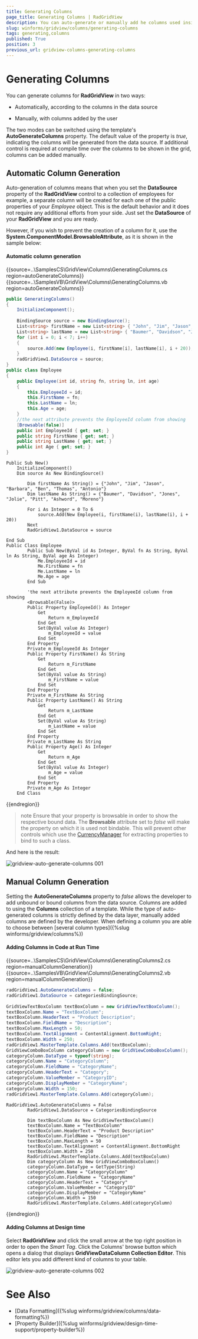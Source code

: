 ```yaml
---
title: Generating Columns
page_title: Generating Columns | RadGridView
description: You can auto-generate or manually add he columns used inside RadGridView.
slug: winforms/gridview/columns/generating-columns
tags: generating,columns
published: True
position: 3
previous_url: gridview-columns-generating-columns
---
```


# Generating Columns

You can generate columns for **RadGridView** in two ways:

* Automatically, according to the columns in the data source

* Manually, with columns added by the user

The two modes can be switched using the template's __AutoGenerateColumns__ property. The default value of the property is *true*, indicating the columns will be generated from the data source. If additional control is required at compile time over the columns to be shown in the grid, columns can be added manually.

## Automatic Column Generation

Auto-generation of columns means that when you set the __DataSource__ property of the **RadGridView** control to a collection of employees for example, a separate column will be created for each one of the public properties of your *Employee* object. This is the default behavior and it does not require any additional efforts from your side. Just set the __DataSource__ of your __RadGridView__ and you are ready.

However, if you wish to prevent the creation of a column for it, use the __System.ComponentModel.BrowsableAttribute__, as it is shown in the sample below:

#### Automatic column generation

{{source=..\SamplesCS\GridView\Columns\GeneratingColumns.cs region=autoGenerateColumns}} 
{{source=..\SamplesVB\GridView\Columns\GeneratingColumns.vb region=autoGenerateColumns}} 

````C#
public GeneratingColumns()
{
    InitializeComponent();
    
    BindingSource source = new BindingSource();
    List<string> firstName = new List<string> { "John", "Jim", "Jason", "Barbara", "Ben", "Thomas", "Antonio"};
    List<string> lastName = new List<string> { "Baumer", "Davidson", "Jones", "Jolie", "Pitt", "Ashword", "Moreno" };
    for (int i = 0; i < 7; i++)
    {
        source.Add(new Employee(i, firstName[i], lastName[i], i + 20));
    }
    radGridView1.DataSource = source;
}
public class Employee
{
    public Employee(int id, string fn, string ln, int age)
    {
        this.EmployeeId = id;
        this.FirstName = fn;
        this.LastName = ln;
        this.Age = age;
    }
    //the next attribute prevents the EmployeeId column from showing
    [Browsable(false)]
    public int EmployeeId { get; set; }
    public string FirstName { get; set; }
    public string LastName { get; set; }
    public int Age { get; set; }
}

````
````VB.NET
Public Sub New()
    InitializeComponent()
    Dim source As New BindingSource()

        Dim firstName As String() = {"John", "Jim", "Jason", "Barbara", "Ben", "Thomas", "Antonio"}
        Dim lastName As String() = {"Baumer", "Davidson", "Jones", "Jolie", "Pitt", "Ashword", "Moreno"}

        For i As Integer = 0 To 6
            source.Add(New Employee(i, firstName(i), lastName(i), i + 20))
        Next
        RadGridView1.DataSource = source

End Sub
Public Class Employee
        Public Sub New(ByVal id As Integer, ByVal fn As String, ByVal ln As String, ByVal age As Integer)
            Me.EmployeeId = id
            Me.FirstName = fn
            Me.LastName = ln
            Me.Age = age
        End Sub

        'the next attribute prevents the EmployeeId column from showing
        <Browsable(False)> _
        Public Property EmployeeId() As Integer
            Get
                Return m_EmployeeId
            End Get
            Set(ByVal value As Integer)
                m_EmployeeId = value
            End Set
        End Property
        Private m_EmployeeId As Integer
        Public Property FirstName() As String
            Get
                Return m_FirstName
            End Get
            Set(ByVal value As String)
                m_FirstName = value
            End Set
        End Property
        Private m_FirstName As String
        Public Property LastName() As String
            Get
                Return m_LastName
            End Get
            Set(ByVal value As String)
                m_LastName = value
            End Set
        End Property
        Private m_LastName As String
        Public Property Age() As Integer
            Get
                Return m_Age
            End Get
            Set(ByVal value As Integer)
                m_Age = value
            End Set
        End Property
        Private m_Age As Integer
    End Class

````

{{endregion}}

>note Ensure that your property is browsable in order to show the respective bound data. The **Browsable** attribute set to *false* will make the property on which it is used not bindable. This will prevent other controls which use the [CurrencyManager](https://msdn.microsoft.com/en-us/library/system.windows.forms.currencymanager(v=vs.110).aspx) for extracting properties to bind to such a class.

And here is the result:

![gridview-auto-generate-columns 001](images/gridview-auto-generate-columns001.png)

## Manual Column Generation 

Setting the __AutoGenerateColumns__ property to *false* allows the developer to add unbound or bound columns from the data source. Columns are added to using the __Columns__ collection of a template. While the type of auto-generated columns is strictly defined by the data layer, manually added columns are defined by the developer. When defining a column you are able to choose between [several column types]({%slug winforms/gridview/columns%})

#### Adding Columns in Code at Run Time

{{source=..\SamplesCS\GridView\Columns\GeneratingColumns2.cs region=manualColumnGeneration}} 
{{source=..\SamplesVB\GridView\Columns\GeneratingColumns2.vb region=manualColumnGeneration}} 

````C#
radGridView1.AutoGenerateColumns = false;
radGridView1.DataSource = categoriesBindingSource;
            
GridViewTextBoxColumn textBoxColumn = new GridViewTextBoxColumn();
textBoxColumn.Name = "TextBoxColumn";
textBoxColumn.HeaderText = "Product Description";
textBoxColumn.FieldName = "Description";
textBoxColumn.MaxLength = 50;
textBoxColumn.TextAlignment = ContentAlignment.BottomRight;
textBoxColumn.Width = 250;
radGridView1.MasterTemplate.Columns.Add(textBoxColumn);
GridViewComboBoxColumn categoryColumn = new GridViewComboBoxColumn();
categoryColumn.DataType = typeof(string);
categoryColumn.Name = "CategoryColumn";
categoryColumn.FieldName = "CategoryName";
categoryColumn.HeaderText = "Category";
categoryColumn.ValueMember = "CategoryID";
categoryColumn.DisplayMember = "CategoryName";
categoryColumn.Width = 150;
radGridView1.MasterTemplate.Columns.Add(categoryColumn);

````
````VB.NET
RadGridView1.AutoGenerateColumns = False
        RadGridView1.DataSource = CategoriesBindingSource

        Dim textBoxColumn As New GridViewTextBoxColumn()
        textBoxColumn.Name = "TextBoxColumn"
        textBoxColumn.HeaderText = "Product Description"
        textBoxColumn.FieldName = "Description"
        textBoxColumn.MaxLength = 50
        textBoxColumn.TextAlignment = ContentAlignment.BottomRight
        textBoxColumn.Width = 250
        RadGridView1.MasterTemplate.Columns.Add(textBoxColumn)
        Dim categoryColumn As New GridViewComboBoxColumn()
        categoryColumn.DataType = GetType(String)
        categoryColumn.Name = "CategoryColumn"
        categoryColumn.FieldName = "CategoryName"
        categoryColumn.HeaderText = "Category"
        categoryColumn.ValueMember = "CategoryID"
        categoryColumn.DisplayMember = "CategoryName"
        categoryColumn.Width = 150
        RadGridView1.MasterTemplate.Columns.Add(categoryColumn)

````

{{endregion}} 

#### Adding Columns at Design time

Select **RadGridView** and click the small arrow at the top right position in order to open the *Smart Tag*. Click the Columns' browse button which opens a dialog that displays **GridViewDataColumn Collection Editor**. This editor lets you add different kind of columns to your table.

![gridview-auto-generate-columns 002](images/gridview-auto-generate-columns002.png)

# See Also

 * [Data Formatting]({%slug winforms/gridview/columns/data-formatting%})
 * [Property Builder]({%slug winforms/gridview/design-time-support/property-builder%})
